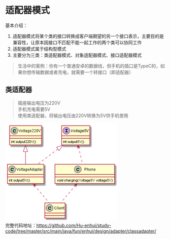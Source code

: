 # 适配器模式
基本介绍：       
1. 适配器模式将某个类的接口转换成客户端期望的另一个接口表示，主要目的是兼容性，让原本因接口不匹配不能一起工作的两个类可以协同工作
2. 适配器模式属于结构型模式
3. 主要分为三类：类适配器模式、对象适配器模式、接口适配器模式

> 生活中的案例：你有一个普通安卓的数据线，但手机的插口是TypeC的，如果你想传输数据或者充电，就需要一个转接口（即适配器）

## 类适配器 
> 插座输出电压为220V            
手机充电需要5V        
使用类适配器，将输出电压由220V转换为5V供手机使用

![Alt](./img/类适配器.png)      
完整代码地址：https://github.com/Hu-enhui/study-code/tree/master/src/main/java/fun/enhui/design/adapter/classadapter/

